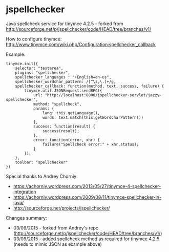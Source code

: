 # jspellchecker
Java spellcheck service for tinymce 4.2.5 - forked from http://sourceforge.net/p/jspellchecker/code/HEAD/tree/branches/v1/

How to configure tinymce:
http://www.tinymce.com/wiki.php/Configuration:spellchecker_callback

Example:
```
tinymce.init({
    selector: "textarea",
    plugins: "spellchecker",
    spellchecker_languages : "+English=en-us",
    spellchecker_wordchar_pattern: /[^\s,\.]+/g,
    spellchecker_callback: function(method, text, success, failure) {
        tinymce.util.JSONRequest.sendRPC({
            url: "http://localhost:8080/jspellchecker-servlet/jazzy-spellchecker",
            method: "spellcheck",
            params: {
                lang: this.getLanguage(),
                words: text.match(this.getWordCharPattern())
            },
            success: function(result) {
                success(result);
            },
            error: function(error, xhr) {
                failure("Spellcheck error:" + xhr.status);
            }
        });
    },
    toolbar: "spellchecker"
})
```

Special thanks to Andrey Chorniy:
* https://achorniy.wordpress.com/2013/05/27/tinymce-4-spellchecker-integration
* https://achorniy.wordpress.com/2009/08/11/tinymce-spellchecker-in-java/
* http://sourceforge.net/projects/jspellchecker/

Changes summary:
* 03/09/2015 - forked from Andrey's repo (http://sourceforge.net/p/jspellchecker/code/HEAD/tree/branches/v1/)
* 03/09/2015 - added spellcheck method as required for tinymce 4.2.5 (needs to mimic JSON as example above)


